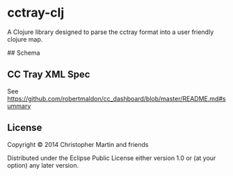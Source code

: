 # cctray-clj

A Clojure library designed to parse the cctray format into a user friendly clojure map.

## Schema



## CC Tray XML Spec

See https://github.com/robertmaldon/cc_dashboard/blob/master/README.md#summary

## License

Copyright © 2014 Christopher Martin and friends

Distributed under the Eclipse Public License either version 1.0 or (at
your option) any later version.
